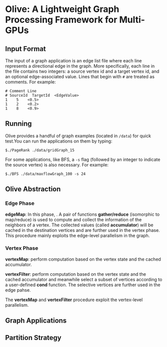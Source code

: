 # Olive: A Lightweight Graph Processing Framework for Multi-GPUs

## Input Format

The input of a graph application is an edge list file where each line represents a directional edge in the graph. More specifically, each line in the file contains two integers: a source vertex id and a target vertex id, and an optional edge-associated value. Lines that begin with `#` are treated as comments. For example:

    # Comment Line
    # SourceId  TargetId  <EdgeValue>
    1    5    <0.5>
    1    2    <0.2>
    1    8    <0.9>


## Running

Olive provides a handful of graph examples (located in `/data`) for quick test.You can run the applications on them by typing:

    $./PageRank ./data/gridGraph_15 

For some applications, like BFS, a `-s` flag (followed by an integer to indicate the source vertex) is also necessary. For example:

    $./BFS ./data/maxflowGraph_100 -s 24

## Olive Abstraction

### Edge Phase

**edgeMap**:  In this phase, . A pair of functions **gather/reduce** (isomorphic to map/reduce) is used to compute and collect the information of the neighbors of a vertex. The collected values (called **accumulator**) will be cached in the destination vertices and are further used in the vertex phase. This procedure mainly exploits the edge-level parallelism in the graph.

### Vertex Phase

**vertexMap**: perform computation based on the vertex state and the cached accumulator.

**vertexFilter**: perform computation based on the vertex state and the cached accumulator and meanwhile select a subset of vertices according to a user-defined **cond** function. The selective vertices are further used in the edge pahse.

The **vertexMap** and **vertexFilter** procedure exploit the vertex-level parallelism.


## Graph Applications


## Partition Strategy


